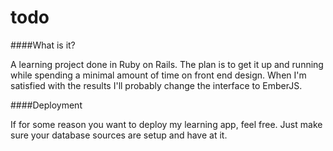 todo
======

####What is it?

A learning project done in Ruby on Rails. The plan is to get it up and running while spending a minimal amount of time on front end design. When I'm satisfied with the results I'll probably change the interface to EmberJS.


####Deployment

If for some reason you want to deploy my learning app, feel free. Just make sure your database sources are setup and have at it.
